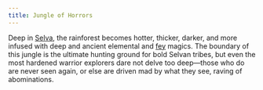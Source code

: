 ```yaml
---
title: Jungle of Horrors
---
```


Deep in [Selva](selva), the rainforest becomes hotter, thicker, darker, and more infused with deep and ancient elemental and [fey](../creatures/fey) magics. The boundary of this jungle is the ultimate hunting ground for bold Selvan tribes, but even the most hardened warrior explorers dare not delve too deep&mdash;those who do are never seen again, or else are driven mad by what they see, raving of abominations.
